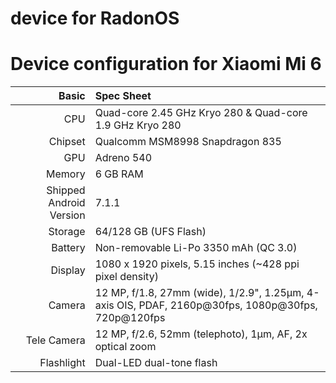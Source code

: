 # device for RadonOS

Device configuration for Xiaomi Mi 6
=========================================
Basic   | Spec Sheet
-------:|:-------------------------
CPU     | Quad-core 2.45 GHz Kryo 280 & Quad-core 1.9 GHz Kryo 280
Chipset | Qualcomm MSM8998 Snapdragon 835
GPU     | Adreno 540
Memory  | 6 GB RAM
Shipped Android Version | 7.1.1
Storage | 64/128 GB (UFS Flash)
Battery | Non-removable Li-Po 3350 mAh (QC 3.0)
Display | 1080 x 1920 pixels, 5.15 inches (~428 ppi pixel density)
Camera  | 12 MP, f/1.8, 27mm (wide), 1/2.9", 1.25µm, 4-axis OIS, PDAF, 2160p@30fps, 1080p@30fps, 720p@120fps
Tele Camera |  12 MP, f/2.6, 52mm (telephoto), 1µm, AF, 2x optical zoom
Flashlight | Dual-LED dual-tone flash
